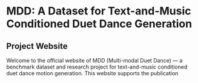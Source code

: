 # MDD: A Dataset for Text-and-Music Conditioned Duet Dance Generation
## Project Website

Welcome to the official website of MDD (Multi-modal Duet Dance) — a benchmark dataset and research project for text-and-music conditioned duet dance motion generation. This website supports the publication
